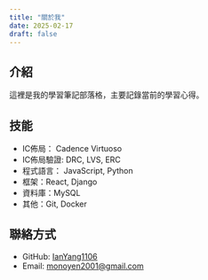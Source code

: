 ```yaml
---
title: "關於我"
date: 2025-02-17
draft: false
---
```


## 介紹

這裡是我的學習筆記部落格，主要記錄當前的學習心得。

## 技能
- IC佈局： Cadence Virtuoso
- IC佈局驗證: DRC, LVS, ERC
- 程式語言： JavaScript, Python
- 框架：React, Django
- 資料庫：MySQL
- 其他：Git, Docker

## 聯絡方式

- GitHub: [IanYang1106](https://github.com/IanYang1106)
- Email: monoyen2001@gmail.com
